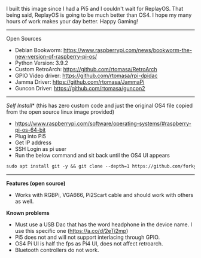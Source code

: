 I built this image since I had a Pi5 and I couldn't wait for ReplayOS. That being said, ReplayOS is going to be much better than OS4. I hope my many hours of work makes your day better. Happy Gaming!  

------------------------
Open Sources
- Debian Bookworm: https://www.raspberrypi.com/news/bookworm-the-new-version-of-raspberry-pi-os/
- Python Version: 3.9.2
- Custom RetroArch: https://github.com/rtomasa/RetroArch
- GPIO Video driver: https://github.com/rtomasa/rpi-dpidac
- Jamma Driver: https://github.com/rtomasa/JammaPi
- Guncon Driver: https://github.com/rtomasa/guncon2
------------------------


*Self Install** (this has zero custom code and just the original OS4 file copied from the open source linux image provided)
   - https://www.raspberrypi.com/software/operating-systems/#raspberry-pi-os-64-bit
   - Plug into Pi5
   - Get IP address
   - SSH Login as pi user
   - Run the below command and sit back until the OS4 UI appears
   ```markdown
   sudo apt install git -y && git clone --depth=1 https://github.com/forkymcforkface/RGBPi-Bookworm.git && cd RGBPi-Bookworm && chmod +x Install-OS4.sh && ./Install-OS4.sh
   ```
--------------------

**Features (open source)**
- Works with RGBPi, VGA666, Pi2Scart cable and should work with others as well.
 

**Known problems**
- Must use a USB Dac that has the word headphone in the device name. I use this specific one (https://a.co/d/2eTi2mp) 
- Pi5 does not and will not support interlacing through GPIO.
- OS4 Pi UI is half the fps as Pi4 UI, does not affect retroarch.
- Bluetooth controllers do not work.

